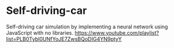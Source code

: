 # Self-driving-car

Self-driving car simulation by implementing a neural network using JavaScript with no libraries.
https://www.youtube.com/playlist?list=PLB0Tybl0UNfYoJE7ZwsBQoDIG4YN9ptyY
